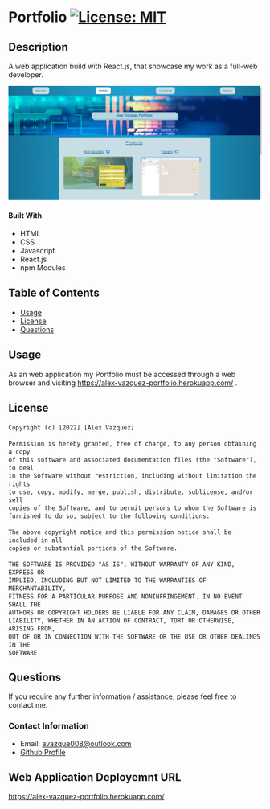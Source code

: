 # Portfolio [![License: MIT](https://img.shields.io/badge/License-MIT-yellow.svg)](https://opensource.org/licenses/MIT)

## Description

A web application build with React.js, that showcase my work as a full-web developer.

![Website](https://github.com/avazque008/personal-portfolio-react/blob/main/src/assets/images/website.PNG)

#### Built With
* HTML
* CSS
* Javascript
* React.js
* npm Modules

## Table of Contents

* [Usage](#usage)
* [License](#license)
* [Questions](#questions)
 
## Usage

 As an web application my Portfolio must be accessed through a web browser and visiting https://alex-vazquez-portfolio.herokuapp.com/ .

## License

    Copyright (c) [2022] [Alex Vazquez]

    Permission is hereby granted, free of charge, to any person obtaining a copy
    of this software and associated documentation files (the "Software"), to deal
    in the Software without restriction, including without limitation the rights
    to use, copy, modify, merge, publish, distribute, sublicense, and/or sell
    copies of the Software, and to permit persons to whom the Software is
    furnished to do so, subject to the following conditions:

    The above copyright notice and this permission notice shall be included in all
    copies or substantial portions of the Software.

    THE SOFTWARE IS PROVIDED "AS IS", WITHOUT WARRANTY OF ANY KIND, EXPRESS OR
    IMPLIED, INCLUDING BUT NOT LIMITED TO THE WARRANTIES OF MERCHANTABILITY,
    FITNESS FOR A PARTICULAR PURPOSE AND NONINFRINGEMENT. IN NO EVENT SHALL THE
    AUTHORS OR COPYRIGHT HOLDERS BE LIABLE FOR ANY CLAIM, DAMAGES OR OTHER
    LIABILITY, WHETHER IN AN ACTION OF CONTRACT, TORT OR OTHERWISE, ARISING FROM,
    OUT OF OR IN CONNECTION WITH THE SOFTWARE OR THE USE OR OTHER DEALINGS IN THE
    SOFTWARE.
        

## Questions

If you require any further information / assistance, please feel free to contact me.

### Contact Information

* Email: avazque008@outlook.com
* [Github Profile](https://github.com/avazque008)

## Web Application Deployemnt URL

https://alex-vazquez-portfolio.herokuapp.com/


